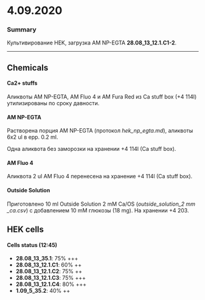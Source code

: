 4.09.2020
==========

### Summary
Культивирование HEK, загрузка AM NP-EGTA **28.08_13_12.1.С1-2**.

--- 

## Chemicals
#### Ca2+ stuffs
Аликвоты AM NP-EGTA, AM Fluo 4 и AM Fura Red из Сa stuff box (+4 114l) утилизированы по сроку давности.

#### AM NP-EGTA
Растворена порция AM NP-EGTA (протокол *hek_np_egta.md*), аликвоты 6x2 ul в epp. 0.2 ml.

Одна аликвота без заморозки на хранении +4 114l (Ca stuff box).

#### AM Fluo 4
Аликвота 2 ul AM Fluo 4 перенесена на хранение +4 114l (Ca stuff box).  

#### Outside Solution
Приготовлено  10 ml Outside Solution 2 mM Ca/OS (*outside_solution_2 mm _ca.csv*) c добавлением 10 mM глюкозы (18 mg).
На хранении +4 203.


## HEK cells
#### Cells status (12:45)
- **28.08_13_35.1**: 75% +++
- **28.08_13_12.1.С1**: 60% ++
- **28.08_13_12.1.С2**: 75% ++
- **28.08_13_12.1.С3**: 75% +++
- **28.08_13_12.1.С4**: 80% +++
- **1.09_5_35.2**: 40% ++